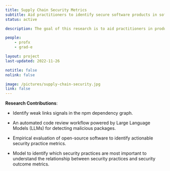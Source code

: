 ```yaml
---
title: Supply Chain Security Metrics
subtitle: Aid practitioners to identify secure software products in software ecosystem
status: active

description: The goal of this research is to aid practitioners in producing more secure software products through the development of actionable security metrics, the identification of weak link signals, and the leveraging of software security measures in dependency graphs to select good components. 

people:
    - profx
    - grad-e

layout: project
last-updated: 2022-11-26

notitle: false
nolink: false 

image: /pictures/supply-chain-security.jpg
link: false
---
```


**Research Contributions**:

- Identify weak links signals in the npm dependency graph.
  
- An automated code review workflow powered by Large Language Models (LLMs) for detecting malicious packages.

- Empirical evaluation of open-source software to identify actionable security practice metrics.

- Model to identify which security practices are most important to understand the relationship between security practices and security outcome metrics.


